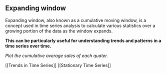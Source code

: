 ## Expanding window

Expanding window, also known as a cumulative moving window, is a concept used in time series analysis to calculate various statistics over a growing portion of the data as the window expands. 

**This can be particularly useful for understanding trends and patterns in a time series over time.**

*Plot the cumulative average sales of each quater.*

[[Trends in Time Series]]
[[Stationary Time Series]]